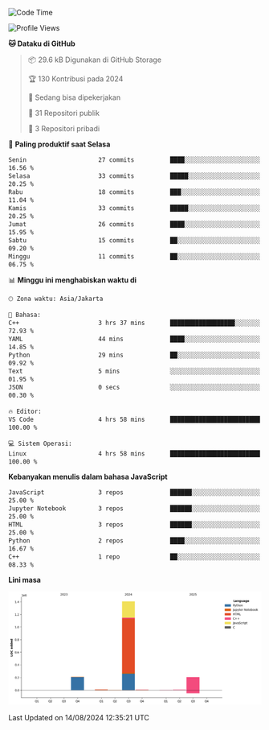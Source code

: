 <!--START_SECTION:waka-->
![Code Time](http://img.shields.io/badge/Code%20Time-5%20hrs%202%20mins-blue)

![Profile Views](http://img.shields.io/badge/Profil%20dilihat-614-blue)

**🐱 Dataku di GitHub** 

> 📦 29.6 kB Digunakan di GitHub Storage 
 > 
> 🏆 130 Kontribusi pada 2024
 > 
> 💼 Sedang bisa dipekerjakan
 > 
> 📜 31 Repositori publik 
 > 
> 🔑 3 Repositori pribadi 
 > 
📅 **Paling produktif saat Selasa** 

```text
Senin                    27 commits          ████░░░░░░░░░░░░░░░░░░░░░   16.56 % 
Selasa                   33 commits          █████░░░░░░░░░░░░░░░░░░░░   20.25 % 
Rabu                     18 commits          ███░░░░░░░░░░░░░░░░░░░░░░   11.04 % 
Kamis                    33 commits          █████░░░░░░░░░░░░░░░░░░░░   20.25 % 
Jumat                    26 commits          ████░░░░░░░░░░░░░░░░░░░░░   15.95 % 
Sabtu                    15 commits          ██░░░░░░░░░░░░░░░░░░░░░░░   09.20 % 
Minggu                   11 commits          ██░░░░░░░░░░░░░░░░░░░░░░░   06.75 % 
```


📊 **Minggu ini menghabiskan waktu di** 

```text
🕑︎ Zona waktu: Asia/Jakarta

💬 Bahasa: 
C++                      3 hrs 37 mins       ██████████████████░░░░░░░   72.93 % 
YAML                     44 mins             ████░░░░░░░░░░░░░░░░░░░░░   14.85 % 
Python                   29 mins             ██░░░░░░░░░░░░░░░░░░░░░░░   09.92 % 
Text                     5 mins              ░░░░░░░░░░░░░░░░░░░░░░░░░   01.95 % 
JSON                     0 secs              ░░░░░░░░░░░░░░░░░░░░░░░░░   00.30 % 

🔥 Editor: 
VS Code                  4 hrs 58 mins       █████████████████████████   100.00 % 

💻 Sistem Operasi: 
Linux                    4 hrs 58 mins       █████████████████████████   100.00 % 
```

**Kebanyakan menulis dalam bahasa JavaScript** 

```text
JavaScript               3 repos             ██████░░░░░░░░░░░░░░░░░░░   25.00 % 
Jupyter Notebook         3 repos             ██████░░░░░░░░░░░░░░░░░░░   25.00 % 
HTML                     3 repos             ██████░░░░░░░░░░░░░░░░░░░   25.00 % 
Python                   2 repos             ████░░░░░░░░░░░░░░░░░░░░░   16.67 % 
C++                      1 repo              ██░░░░░░░░░░░░░░░░░░░░░░░   08.33 % 
```



**Lini masa**

![Lines of Code chart](https://raw.githubusercontent.com/yusuf601/yusuf601/main/assets/bar_graph.png)


 Last Updated on 14/08/2024 12:35:21 UTC
<!--END_SECTION:waka-->
